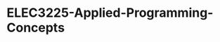 # ELEC3225-Applied-Programming-Concepts
<!-- Welcome to our GitHub repository for Assignment 2! In this repository, we have created a collaborative space for a group of 2 students work together on their process models. Each team member has uploaded their three process models, labeled as "Lastname_ModelUsed" for easy identification.

To facilitate teamwork and version control, we have utilized GitHub as our preferred platform. GitHub provides a seamless environment for collaborative coding, sharing files, and tracking changes. It ensures that all team members have access to the latest versions of the process models and allows for efficient collaboration.

To ensure active participation and knowledge sharing, each team member has checked out their teammates' files, made edits, and then committed the changes. This iterative process enables everyone to contribute their insights and suggestions to each process model, resulting in a well-rounded and refined set of models.

We believe that utilizing GitHub for version control and collaboration greatly enhances our efficiency and enables us to effectively manage our project. It provides transparency, accountability, and a streamlined workflow for our team. -->
